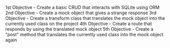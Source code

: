 1st Objective - Create a basic CRUD that interacts with SQLite using ORM
2nd Objective - Create a mock object that gives a strange response
3rd Objective - Create a transform class that translates the mock object into the currently used class on the project
4th Objective - Create a route that responds by using the translated mock object
5th Objective - Create a "post" method that translates the currently used class into the mock object again
